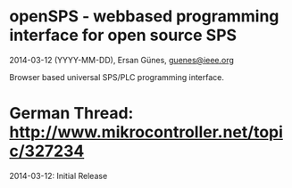 openSPS - webbased programming interface for open source SPS
=============================================================

2014-03-12 (YYYY-MM-DD), Ersan Günes, guenes@ieee.org

Browser based universal SPS/PLC programming interface.

German Thread:
http://www.mikrocontroller.net/topic/327234
=============================================================


2014-03-12: Initial Release


